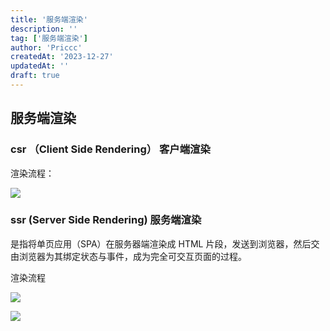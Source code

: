 ```yaml
---
title: '服务端渲染'
description: ''
tag: ['服务端渲染']
author: 'Priccc'
createdAt: '2023-12-27'
updatedAt: ''
draft: true
---
```


## 服务端渲染

### csr （Client Side Rendering） 客户端渲染

渲染流程：

![](https://user-gold-cdn.xitu.io/2019/12/9/16eeb56642155f21?imageView2/0/w/1280/h/960/format/webp/ignore-error/1)

### ssr (Server Side Rendering) 服务端渲染

是指将单页应用（SPA）在服务器端渲染成 HTML 片段，发送到浏览器，然后交由浏览器为其绑定状态与事件，成为完全可交互页面的过程。

渲染流程

![](https://user-gold-cdn.xitu.io/2019/12/9/16eeb5663f9bdfe7?imageView2/0/w/1280/h/960/format/webp/ignore-error/1)

![](https://user-gold-cdn.xitu.io/2019/7/2/16bb2b6d8dc96733?imageView2/0/w/1280/h/960/format/webp/ignore-error/1)
